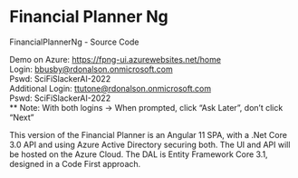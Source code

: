 # Financial Planner Ng

FinancialPlannerNg - Source Code 

Demo on Azure:    https://fpng-ui.azurewebsites.net/home <br/>
Login:            bbusby@rdonalson.onmicrosoft.com <br/>
Pswd:             SciFiSlackerAI-2022 <br/>
Additional Login: ttutone@rdonalson.onmicrosoft.com <br/>
Pswd:             SciFiSlackerAI-2022 <br/>
** Note:          With both logins -> When prompted, click “Ask Later”, don’t click “Next” 

This version of the Financial Planner is an Angular 11 SPA, with a .Net Core 3.0 API and using Azure Active Directory securing both.  The UI and API will be hosted on the Azure Cloud. 
The DAL is Entity Framework Core 3.1, designed in a Code First approach.
